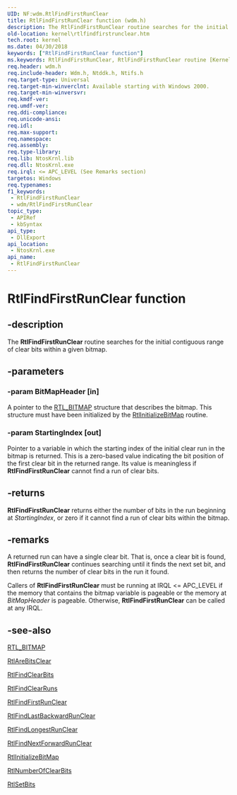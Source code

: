 ```yaml
---
UID: NF:wdm.RtlFindFirstRunClear
title: RtlFindFirstRunClear function (wdm.h)
description: The RtlFindFirstRunClear routine searches for the initial contiguous range of clear bits within a given bitmap.
old-location: kernel\rtlfindfirstrunclear.htm
tech.root: kernel
ms.date: 04/30/2018
keywords: ["RtlFindFirstRunClear function"]
ms.keywords: RtlFindFirstRunClear, RtlFindFirstRunClear routine [Kernel-Mode Driver Architecture], k109_9ccc7e63-f136-4625-83c1-bf38a534307e.xml, kernel.rtlfindfirstrunclear, wdm/RtlFindFirstRunClear
req.header: wdm.h
req.include-header: Wdm.h, Ntddk.h, Ntifs.h
req.target-type: Universal
req.target-min-winverclnt: Available starting with Windows 2000.
req.target-min-winversvr: 
req.kmdf-ver: 
req.umdf-ver: 
req.ddi-compliance: 
req.unicode-ansi: 
req.idl: 
req.max-support: 
req.namespace: 
req.assembly: 
req.type-library: 
req.lib: NtosKrnl.lib
req.dll: NtosKrnl.exe
req.irql: <= APC_LEVEL (See Remarks section)
targetos: Windows
req.typenames: 
f1_keywords:
 - RtlFindFirstRunClear
 - wdm/RtlFindFirstRunClear
topic_type:
 - APIRef
 - kbSyntax
api_type:
 - DllExport
api_location:
 - NtosKrnl.exe
api_name:
 - RtlFindFirstRunClear
---
```


# RtlFindFirstRunClear function


## -description

The <b>RtlFindFirstRunClear</b> routine searches for the initial contiguous range of clear bits within a given bitmap.

## -parameters

### -param BitMapHeader [in]


A pointer to the <a href="/windows-hardware/drivers/kernel/eprocess#rtl_bitmap">RTL_BITMAP</a> structure that describes the bitmap. This structure must have been initialized by the <a href="/windows-hardware/drivers/ddi/wdm/nf-wdm-rtlinitializebitmap">RtlInitializeBitMap</a> routine.

### -param StartingIndex [out]


Pointer to a variable in which the starting index of the initial clear run in the bitmap is returned. This is a zero-based value indicating the bit position of the first clear bit in the returned range. Its value is meaningless if <b>RtlFindFirstRunClear</b> cannot find a run of clear bits.

## -returns

<b>RtlFindFirstRunClear</b> returns either the number of bits in the run beginning at <i>StartingIndex</i>, or zero if it cannot find a run of clear bits within the bitmap.

## -remarks

A returned run can have a single clear bit. That is, once a clear bit is found, <b>RtlFindFirstRunClear</b> continues searching until it finds the next set bit, and then returns the number of clear bits in the run it found.

Callers of <b>RtlFindFirstRunClear</b> must be running at IRQL <= APC_LEVEL if the memory that contains the bitmap variable is pageable or the memory at <i>BitMapHeader</i> is pageable. Otherwise, <b>RtlFindFirstRunClear</b> can be called at any IRQL.

## -see-also

<a href="/windows-hardware/drivers/kernel/eprocess#rtl_bitmap">RTL_BITMAP</a>



<a href="/windows-hardware/drivers/ddi/wdm/nf-wdm-rtlarebitsclear">RtlAreBitsClear</a>



<a href="/windows-hardware/drivers/ddi/wdm/nf-wdm-rtlfindclearbits">RtlFindClearBits</a>



<a href="/windows-hardware/drivers/ddi/wdm/nf-wdm-rtlfindclearruns">RtlFindClearRuns</a>



<a href="/windows-hardware/drivers/ddi/wdm/nf-wdm-rtlfindfirstrunclear">RtlFindFirstRunClear</a>



<a href="/windows-hardware/drivers/ddi/wdm/nf-wdm-rtlfindlastbackwardrunclear">RtlFindLastBackwardRunClear</a>



<a href="/windows-hardware/drivers/ddi/wdm/nf-wdm-rtlfindlongestrunclear">RtlFindLongestRunClear</a>



<a href="/windows-hardware/drivers/ddi/wdm/nf-wdm-rtlfindnextforwardrunclear">RtlFindNextForwardRunClear</a>



<a href="/windows-hardware/drivers/ddi/wdm/nf-wdm-rtlinitializebitmap">RtlInitializeBitMap</a>



<a href="/windows-hardware/drivers/ddi/wdm/nf-wdm-rtlnumberofclearbits">RtlNumberOfClearBits</a>



<a href="/windows-hardware/drivers/ddi/wdm/nf-wdm-rtlsetbits">RtlSetBits</a>
